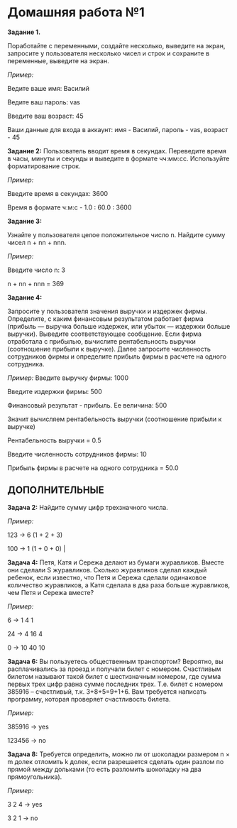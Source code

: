 # Домашняя работа №1 #

__Задание 1.__

Поработайте с переменными, создайте несколько,
выведите на экран, запросите у пользователя несколько чисел и
строк и сохраните в переменные, выведите на экран.

_Пример:_

Ведите ваше имя: Василий

Ведите ваш пароль: vas

Введите ваш возраст: 45

Ваши данные для входа в аккаунт: имя - Василий, пароль - vas, возраст - 45

__Задание 2:__ Пользователь вводит время в секундах.
Переведите время в часы, минуты и секунды и выведите в формате чч:мм:сс.
Используйте форматирование строк.

_Пример:_

Введите время в секундах: 3600

Время в формате ч:м:с - 1.0 : 60.0 : 3600

__Задание 3:__

Узнайте у пользователя целое положительное число n.
Найдите сумму чисел n + nn + nnn.

_Пример:_

Введите число n: 3

n + nn + nnn = 369

__Задание 4:__

Запросите у пользователя значения выручки и издержек фирмы.
Определите, с каким финансовым результатом работает фирма
(прибыль — выручка больше издержек, или убыток — издержки больше выручки).
Выведите соответствующее сообщение. Если фирма отработала с прибылью,
вычислите рентабельность выручки (соотношение прибыли к выручке).
Далее запросите численность сотрудников фирмы и определите
прибыль фирмы в расчете на одного сотрудника.

_Пример:_
Введите выручку фирмы: 1000

Введите издержки фирмы: 500

Финансовый результат - прибыль. Ее величина: 500

Значит вычисляем рентабельность выручки (соотношение прибыли к выручке)

Рентабельность выручки = 0.5

Введите численность сотрудников фирмы: 10

Прибыль фирмы в расчете на одного сотрудника = 50.0

## ДОПОЛНИТЕЛЬНЫЕ ##

__Задача 2:__ Найдите сумму цифр трехзначного числа.

_Пример:_

123 -> 6 (1 + 2 + 3)

100 -> 1 (1 + 0 + 0) |

__Задача 4:__ Петя, Катя и Сережа делают из бумаги журавликов. Вместе они сделали S журавликов. Сколько журавликов сделал каждый ребенок, если известно, что Петя и Сережа сделали одинаковое количество журавликов, а Катя сделала в два раза больше журавликов, чем Петя и Сережа вместе?

_Пример:_

6 -> 1  4  1

24 -> 4  16  4

0 -> 10  40  10

__Задача 6:__ Вы пользуетесь общественным транспортом? Вероятно, вы расплачивались за проезд и получали билет с номером. Счастливым билетом называют такой билет с шестизначным номером, где сумма первых трех цифр равна сумме последних трех. Т.е. билет с номером 385916 – счастливый, т.к. 3+8+5=9+1+6. Вам требуется написать программу, которая проверяет счастливость билета.

_Пример:_

385916 -> yes

123456 -> no

__Задача 8:__ Требуется определить, можно ли от шоколадки размером n × m долек отломить k долек, если разрешается сделать один разлом по прямой между дольками (то есть разломить шоколадку на два прямоугольника).

_Пример:_

3 2 4 -> yes

3 2 1 -> no
